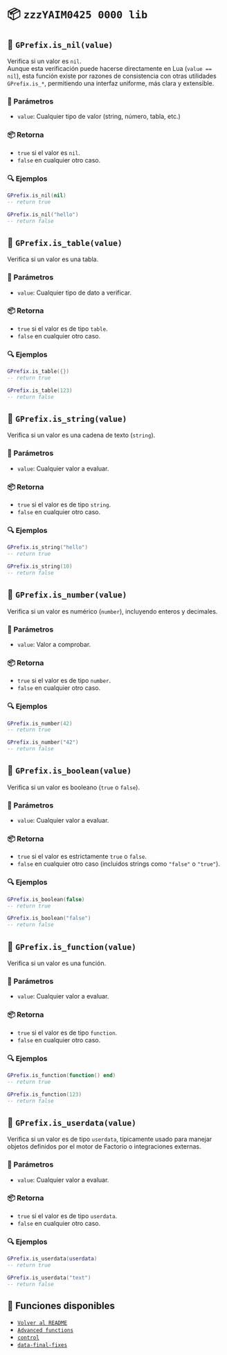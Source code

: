 # 📦 `zzzYAIM0425 0000 lib`

## 🔹 `GPrefix.is_nil(value)`

Verifica si un valor es `nil`.  
Aunque esta verificación puede hacerse directamente en Lua (`value == nil`), esta función existe por razones de consistencia con otras utilidades `GPrefix.is_*`, permitiendo una interfaz uniforme, más clara y extensible.

### 📌 Parámetros
- `value`: Cualquier tipo de valor (string, número, tabla, etc.)

### 📦 Retorna
- `true` si el valor es `nil`.
- `false` en cualquier otro caso.

### 🔍 Ejemplos

```lua
GPrefix.is_nil(nil)
-- return true

GPrefix.is_nil("hello")
-- return false
```

## 🔹 `GPrefix.is_table(value)`

Verifica si un valor es una tabla.

### 📌 Parámetros
- `value`: Cualquier tipo de dato a verificar.

### 📦 Retorna
- `true` si el valor es de tipo `table`.
- `false` en cualquier otro caso.

### 🔍 Ejemplos

```lua
GPrefix.is_table({})
-- return true

GPrefix.is_table(123)
-- return false
```

## 🔹 `GPrefix.is_string(value)`

Verifica si un valor es una cadena de texto (`string`).

### 📌 Parámetros
- `value`: Cualquier valor a evaluar.

### 📦 Retorna
- `true` si el valor es de tipo `string`.
- `false` en cualquier otro caso.

### 🔍 Ejemplos

```lua
GPrefix.is_string("hello")
-- return true

GPrefix.is_string(10)
-- return false
```

## 🔹 `GPrefix.is_number(value)`

Verifica si un valor es numérico (`number`), incluyendo enteros y decimales.

### 📌 Parámetros
- `value`: Valor a comprobar.

### 📦 Retorna
- `true` si el valor es de tipo `number`.
- `false` en cualquier otro caso.

### 🔍 Ejemplos

```lua
GPrefix.is_number(42)
-- return true

GPrefix.is_number("42")
-- return false
```

## 🔹 `GPrefix.is_boolean(value)`

Verifica si un valor es booleano (`true` o `false`).

### 📌 Parámetros
- `value`: Cualquier valor a evaluar.

### 📦 Retorna
- `true` si el valor es estrictamente `true` o `false`.
- `false` en cualquier otro caso (incluidos strings como `"false"` o `"true"`).

### 🔍 Ejemplos

```lua
GPrefix.is_boolean(false)
-- return true

GPrefix.is_boolean("false")
-- return false
```

## 🔹 `GPrefix.is_function(value)`

Verifica si un valor es una función.

### 📌 Parámetros
- `value`: Cualquier valor a evaluar.

### 📦 Retorna
- `true` si el valor es de tipo `function`.
- `false` en cualquier otro caso.

### 🔍 Ejemplos

```lua
GPrefix.is_function(function() end)
-- return true

GPrefix.is_function(123)
-- return false
```

## 🔹 `GPrefix.is_userdata(value)`

Verifica si un valor es de tipo `userdata`, típicamente usado para manejar objetos definidos por el motor de Factorio o integraciones externas.

### 📌 Parámetros
- `value`: Cualquier valor a evaluar.

### 📦 Retorna
- `true` si el valor es de tipo `userdata`.
- `false` en cualquier otro caso.

### 🔍 Ejemplos

```lua
GPrefix.is_userdata(userdata)
-- return true

GPrefix.is_userdata("text")
-- return false
```

## 📘 Funciones disponibles

- [`Volver al README`](./README.md)
- [`Advanced functions`](./Doc/Es/Advanced%20functions.md)
- [`control`](./Doc/Es/control.md)
- [`data-final-fixes`](./Doc/Es/data-final-fixes.md)
